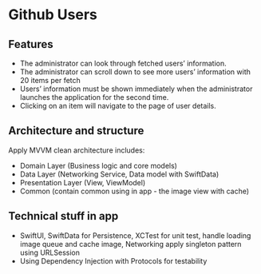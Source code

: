 # Github Users

## Features
- The administrator can look through fetched users’ information. 
- The administrator can scroll down to see more users’ information with 20
items per fetch
- Users’ information must be shown immediately when the administrator
launches the application for the second time. 
- Clicking on an item will navigate to the page of user details.

## Architecture and structure

Apply MVVM clean architecture includes:
- Domain Layer (Business logic and core models)
- Data Layer (Networking Service, Data model with SwiftData)
- Presentation Layer (View, ViewModel)
- Common (contain common using in app - the image view with cache)

## Technical stuff in app

- SwiftUI, SwiftData for Persistence, XCTest for unit test, handle loading image queue and cache image,
Networking apply singleton pattern using URLSession
- Using Dependency Injection with Protocols for testability

